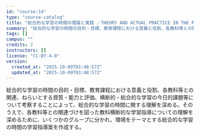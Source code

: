 ```yaml
---
id: "course:14"
type: "course-catalog"
title: "総合的な学習の時間の理論と実践 ／THEORY AND ACTUAL PRACTICE IN THE PERIOD FOR INTEGRATED STUDIES"
summary: "総合的な学習の時間の目的・目標、教育課程における意義と役割、各教科等との関連、ねらいとする資質・能力と評価、横断的・総合的な学習の今日的課題等について考察することによって、総合的な学習の時間に関する理解を深める。そのうえで、各教科等との関連…"
tags: []
campus: ""
credits: 2
instructors: []
license: "CC-BY-4.0"
version:
  created_at: "2025-10-09T03:48:57Z"
  updated_at: "2025-10-09T03:48:57Z"
---
```

総合的な学習の時間の目的・目標、教育課程における意義と役割、各教科等との関連、ねらいとする資質・能力と評価、横断的・総合的な学習の今日的課題等について考察することによって、総合的な学習の時間に関する理解を深める。そのうえで、各教科等との関連づけを図った教科横断的な学習指導についての理解を深めるために、いくつかのグループに分かれ、環境をテーマとする総合的な学習の時間の学習指導案を作成する。
